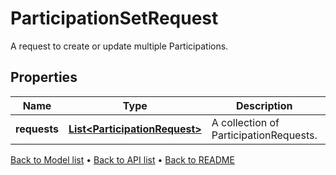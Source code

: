 

# ParticipationSetRequest

A request to create or update multiple Participations.

## Properties

| Name | Type | Description | Notes |
|------------ | ------------- | ------------- | -------------|
|**requests** | [**List&lt;ParticipationRequest&gt;**](ParticipationRequest.md) | A collection of ParticipationRequests. |  [optional] |



[Back to Model list](../README.md#documentation-for-models) &#8226; [Back to API list](../README.md#documentation-for-api-endpoints) &#8226; [Back to README](../README.md)


